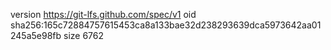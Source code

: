 version https://git-lfs.github.com/spec/v1
oid sha256:165c72884757615453ca8a133bae32d238293639dca5973642aa01245a5e98fb
size 6762
